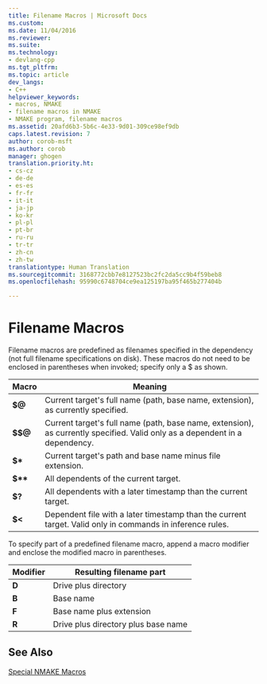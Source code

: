 ```yaml
---
title: Filename Macros | Microsoft Docs
ms.custom: 
ms.date: 11/04/2016
ms.reviewer: 
ms.suite: 
ms.technology:
- devlang-cpp
ms.tgt_pltfrm: 
ms.topic: article
dev_langs:
- C++
helpviewer_keywords:
- macros, NMAKE
- filename macros in NMAKE
- NMAKE program, filename macros
ms.assetid: 20afd6b3-5b6c-4e33-9d01-309ce98ef9db
caps.latest.revision: 7
author: corob-msft
ms.author: corob
manager: ghogen
translation.priority.ht:
- cs-cz
- de-de
- es-es
- fr-fr
- it-it
- ja-jp
- ko-kr
- pl-pl
- pt-br
- ru-ru
- tr-tr
- zh-cn
- zh-tw
translationtype: Human Translation
ms.sourcegitcommit: 3168772cbb7e8127523bc2fc2da5cc9b4f59beb8
ms.openlocfilehash: 95990c6748704ce9ea125197ba95f465b277404b

---
```

# Filename Macros
Filename macros are predefined as filenames specified in the dependency (not full filename specifications on disk). These macros do not need to be enclosed in parentheses when invoked; specify only a $ as shown.  
  
|Macro|Meaning|  
|-----------|-------------|  
|**$@**|Current target's full name (path, base name, extension), as currently specified.|  
|**$$@**|Current target's full name (path, base name, extension), as currently specified. Valid only as a dependent in a dependency.|  
|**$\***|Current target's path and base name minus file extension.|  
|**$\*\***|All dependents of the current target.|  
|**$?**|All dependents with a later timestamp than the current target.|  
|**$<**|Dependent file with a later timestamp than the current target. Valid only in commands in inference rules.|  
  
 To specify part of a predefined filename macro, append a macro modifier and enclose the modified macro in parentheses.  
  
|Modifier|Resulting filename part|  
|--------------|-----------------------------|  
|**D**|Drive plus directory|  
|**B**|Base name|  
|**F**|Base name plus extension|  
|**R**|Drive plus directory plus base name|  
  
## See Also  
 [Special NMAKE Macros](../build/special-nmake-macros.md)


<!--HONumber=Jan17_HO1-->


